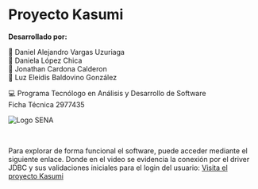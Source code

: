 # Proyecto Kasumi

**Desarrollado por:**

:man: Daniel Alejandro Vargas Uzuriaga <br>
:woman: Daniela López Chica <br>
:man: Jonathan Cardona Calderon <br>
:woman: Luz Eleidis Baldovino González


:computer: Programa Tecnólogo en Análisis y Desarrollo de Software <br>
Ficha Técnica 2977435 <br>

![Logo SENA](https://docs.google.com/drawings/d/e/2PACX-1vRHtXZUAI_yYltgXtZnIChIn1CDQyMCtZJLQ8R-5TiVO_IjaDVPsQnYlPEotP63Jz_I06loshw4yA1X/pub?w=50&h=50)

<br>

Para explorar de forma funcional el software, puede acceder mediante el siguiente enlace. Donde en el video se evidencia la conexión por el driver JDBC y sus validaciones iniciales para el login del usuario:
[Visita el proyecto Kasumi](https://jcardonamde.github.io/kasumi/index.html)
